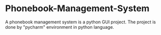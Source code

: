 # Phonebook-Management-System
A phonebook management system is a python GUI project. The project is done by "pycharm" environment in python language.
